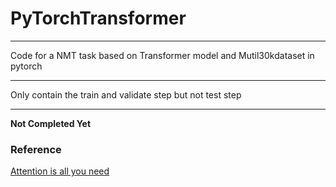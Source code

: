 # PyTorchTransformer

***
Code for a NMT task based on Transformer model and Mutil30kdataset in pytorch
***

Only contain the train and validate step but not test step
***
**Not Completed Yet**
### Reference

[Attention is all you need](https://arxiv.org/abs/1706.03762)